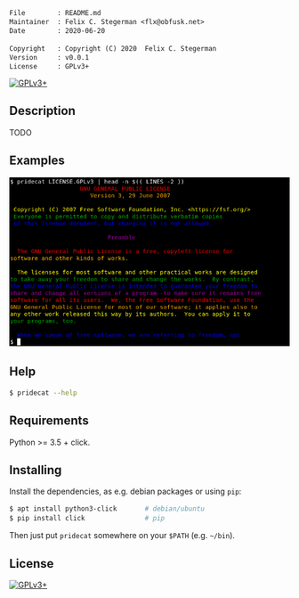 <!-- {{{1 -->

    File        : README.md
    Maintainer  : Felix C. Stegerman <flx@obfusk.net>
    Date        : 2020-06-20

    Copyright   : Copyright (C) 2020  Felix C. Stegerman
    Version     : v0.0.1
    License     : GPLv3+

<!-- }}}1 -->

[![GPLv3+](https://img.shields.io/badge/license-GPLv3+-blue.svg)](https://www.gnu.org/licenses/gpl-3.0.html)

## Description

TODO

## Examples

![screenshot](screenshot.png)

## Help

```bash
$ pridecat --help
```

## Requirements

Python >= 3.5 + click.

## Installing

Install the dependencies, as e.g. debian packages or using `pip`:

```bash
$ apt install python3-click       # debian/ubuntu
$ pip install click               # pip
```

Then just put `pridecat` somewhere on your `$PATH` (e.g. `~/bin`).

## License

[![GPLv3+](https://www.gnu.org/graphics/gplv3-127x51.png)](https://www.gnu.org/licenses/gpl-3.0.html)

<!-- vim: set tw=70 sw=2 sts=2 et fdm=marker : -->
